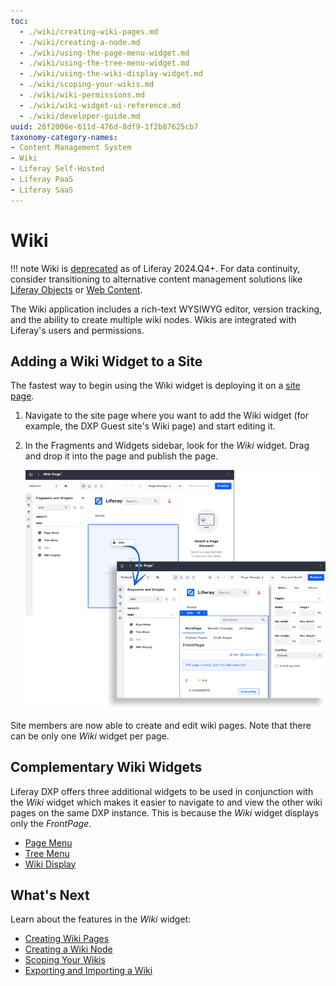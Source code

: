 ```yaml
---
toc:
  - ./wiki/creating-wiki-pages.md
  - ./wiki/creating-a-node.md
  - ./wiki/using-the-page-menu-widget.md
  - ./wiki/using-the-tree-menu-widget.md
  - ./wiki/using-the-wiki-display-widget.md
  - ./wiki/scoping-your-wikis.md
  - ./wiki/wiki-permissions.md
  - ./wiki/wiki-widget-ui-reference.md
  - ./wiki/developer-guide.md
uuid: 26f2006e-611d-476d-8df9-1f2b87625cb7
taxonomy-category-names:
- Content Management System
- Wiki
- Liferay Self-Hosted
- Liferay PaaS
- Liferay SaaS
---
```


# Wiki

!!! note
    Wiki is [deprecated](../installation-and-upgrades/upgrading-liferay/reference/maintenance-mode-and-deprecations-in-7-4.md) as of Liferay 2024.Q4+. For data continuity, consider transitioning to alternative content management solutions like [Liferay Objects](../liferay-development/objects.md) or [Web Content](../content-authoring-and-management/web-content.md).

The Wiki application includes a rich-text WYSIWYG editor, version tracking, and the ability to create multiple wiki nodes. Wikis are integrated with Liferay's users and permissions.

## Adding a Wiki Widget to a Site

The fastest way to begin using the Wiki widget is deploying it on a [site page](../site-building/creating-pages/understanding-pages.md).

1. Navigate to the site page where you want to add the Wiki widget (for example, the DXP Guest site's Wiki page) and start editing it.

1. In the Fragments and Widgets sidebar, look for the *Wiki* widget. Drag and drop it into the page and publish the page.

   ![Select a Wiki widget from the Widgets menu](./wiki/images/01.png)

Site members are now able to create and edit wiki pages. Note that there can be only one *Wiki* widget per page.

## Complementary Wiki Widgets

Liferay DXP offers three additional widgets to be used in conjunction with the *Wiki* widget which makes it easier to navigate to and view the other wiki pages on the same DXP instance. This is because the *Wiki* widget displays only the *FrontPage*.

- [Page Menu](./wiki/using-the-page-menu-widget.md)
- [Tree Menu](./wiki/using-the-tree-menu-widget.md)
- [Wiki Display](./wiki/using-the-wiki-display-widget.md)

## What's Next

Learn about the features in the *Wiki* widget:

- [Creating Wiki Pages](wiki/creating-wiki-pages.md)
- [Creating a Wiki Node](wiki/creating-a-node.md)
- [Scoping Your Wikis](wiki/scoping-your-wikis.md)
- [Exporting and Importing a Wiki](../site-building/creating-pages/page-fragments-and-widgets/using-widgets/configuring-widgets/exporting-importing-widget-data.md)
